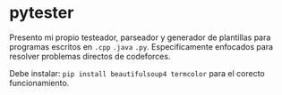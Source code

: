 # pytester
Presento mi propio testeador, parseador y generador de plantillas para programas escritos en `.cpp` `.java` `.py`. Especificamente enfocados para resolver problemas directos de codeforces.

Debe instalar: `pip install beautifulsoup4 termcolor` para el corecto funcionamiento.
